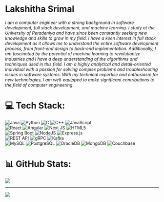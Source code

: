 # Lakshitha Srimal 

*I am a computer engineer with a strong background in software development, full stack development, and machine learning. I study at the University of Peradeniya and have since been constantly seeking new knowledge and skills to grow in my field. I have a keen interest in full stack development as it allows me to understand the entire software development process, from front-end design to back-end implementation. Additionally, I am fascinated by the potential of machine learning to revolutionize industries and I have a deep understanding of the algorithms and techniques used in this field. I am a highly analytical and detail-oriented individual with a passion for solving complex problems and troubleshooting issues in software systems. With my technical expertise and enthusiasm for new technologies, I am well-equipped to make significant contributions to the field of computer engineering.*

# 💻 Tech Stack:
![Java](https://img.shields.io/badge/java-%23ED8B00.svg?style=for-the-badge&logo=java&logoColor=white) ![Python](https://img.shields.io/badge/python-3670A0?style=for-the-badge&logo=python&logoColor=ffdd54) ![C](https://img.shields.io/badge/c-%2300599C.svg?style=for-the-badge&logo=c&logoColor=white) ![C++](https://img.shields.io/badge/c++-%2300599C.svg?style=for-the-badge&logo=c%2B%2B&logoColor=white) ![JavaScript](https://img.shields.io/badge/javascript-%23323330.svg?style=for-the-badge&logo=javascript&logoColor=%23F7DF1E)  
![React](https://img.shields.io/badge/react-%2320232a.svg?style=for-the-badge&logo=react&logoColor=%2361DAFB) ![Angular](https://img.shields.io/badge/angular-%23DD0031.svg?style=for-the-badge&logo=angular&logoColor=white) ![Next JS](https://img.shields.io/badge/Next-black?style=for-the-badge&logo=next.js&logoColor=white) ![HTML5](https://img.shields.io/badge/html5-%23E34F26.svg?style=for-the-badge&logo=html5&logoColor=white)  
![Spring Boot](https://img.shields.io/badge/springboot-%236DB33F.svg?style=for-the-badge&logo=spring&logoColor=white) ![NodeJS](https://img.shields.io/badge/node.js-6DA55F?style=for-the-badge&logo=node.js&logoColor=white) ![Express.js](https://img.shields.io/badge/express.js-%23404d59.svg?style=for-the-badge&logo=express&logoColor=%2361DAFB)  
![REST API](https://img.shields.io/badge/rest-API-%23000000.svg?style=for-the-badge&logo=rest&logoColor=white) ![gRPC](https://img.shields.io/badge/gRPC-%234285F4.svg?style=for-the-badge&logo=grpc&logoColor=white) ![Kafka](https://img.shields.io/badge/kafka-%23000000.svg?style=for-the-badge&logo=apachekafka&logoColor=white)  
![MySQL](https://img.shields.io/badge/mysql-%2300f.svg?style=for-the-badge&logo=mysql&logoColor=white) ![PostgreSQL](https://img.shields.io/badge/postgresql-%23336791.svg?style=for-the-badge&logo=postgresql&logoColor=white) ![OracleDB](https://img.shields.io/badge/oracle-db-%23F00000.svg?style=for-the-badge&logo=oracle&logoColor=white) ![MongoDB](https://img.shields.io/badge/MongoDB-%234ea94b.svg?style=for-the-badge&logo=mongodb&logoColor=white) ![Couchbase](https://img.shields.io/badge/couchbase-%23EA2328.svg?style=for-the-badge&logo=couchbase&logoColor=white)

# 📊 GitHub Stats:
![](https://github-readme-stats.vercel.app/api/top-langs/?username=LakshithaCS&theme=dark&hide_border=true&include_all_commits=false&count_private=false&layout=compact)

---
[![](https://visitcount.itsvg.in/api?id=LakshithaCS&icon=0&color=0)](https://visitcount.itsvg.in)
